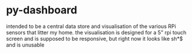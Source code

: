 # py-dashboard
intended to be a central data store and visualisation of the various RPi sensors that litter my home.
the visualisation is designed for a 5" rpi touch screen and is supposed to be responsive, but right now it looks like sh*$ and is unusable
